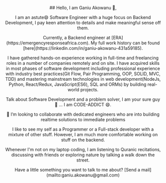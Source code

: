 <p align="center">
## Hello, I am Ganiu Akowanu 👋,
<p align="center">
I am an astute😄 Software Engineer with a huge focus on Backend Development, I pay keen attention to details and make meaningful sense off them.
</p>
<p align="center">
Currently, a Backend engineer at [ERA](https://emergencyresponseafrica.com). My full work history can be found [here](https://linkedin.com/in/ganiu-akowanu-431a59185).
</p>
<p align="center">
I have gathered hands-on experience working in full-time and freelancing roles in a number of companies remotely and on site. I have acquired skills in most phases of software development including professional experience with industry best practices(Git Flow, Pair Programming, OOP, SOLID, MVC, TDD) and mastering mainstream technologies in web development(NodeJs, Python, React/Redux, JavaScript(ES6), SQL and ORMs) by building real-world projects.
</p>
<p align="center">
Talk about Software Development and a problem solver, I am your sure guy 👯 ... I am CODE-ADDICT 😄.
</p>
<p align="center">
👯 I’m looking to collaborate with dedicated engineers who are into building realtime solutions to immediate problems
</p>
<p align="center">
I like to see my self as a Programmer or a Full-stack developer with a mixture of other stuff. However, I am much more comfortable working on stuff on the backend.</p>
<p align="center">
Whenever I'm not on my laptop coding, I am listening to Quranic recitations, discussing with friends or exploring nature by talking a walk down the street.
</p>
<p align="center">
Have a little something you want to talk to me about? [Send a mail](mailto:ganiu.akowanu@gmail.com)
</p>
